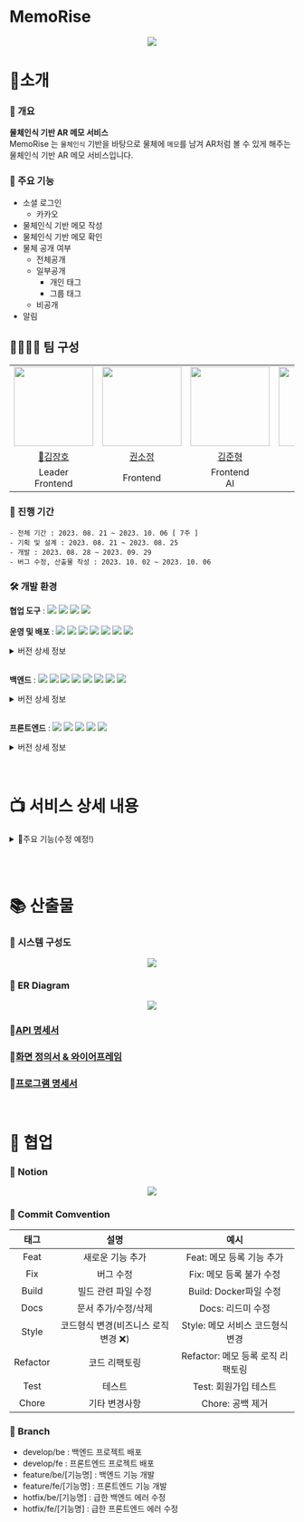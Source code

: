 # MemoRise

<p align="center">
<img src="https://github.com/Semibro/TIL/assets/71372469/a38ba54b-a8f7-4f58-9f28-56c83ab05b8f" />
</p>

# 📌소개

### 📃 개요

<b> 물체인식 기반 AR 메모 서비스 </b><br>
MemoRise 는 `물체인식` 기반을 바탕으로 물체에 `메모`를 남겨 AR처럼 볼 수 있게 해주는 물체인식 기반 AR 메모 서비스입니다.

### 📑 주요 기능

- 소셜 로그인
  - 카카오
- 물체인식 기반 메모 작성
- 물체인식 기반 메모 확인
- 물체 공개 여부
  - 전체공개
  - 일부공개
    - 개인 태그
    - 그룹 태그
  - 비공개
- 알림

## 👨‍👨‍👧‍👧 팀 구성

<table>
  <tr>
        <td height="140px" align="center"> <img src="https://github.com/Semibro/TIL/assets/71372469/03cb29f5-31e0-4c7e-b5d2-d27b4871033b" height="140px" width="140px" /> </td>
        <td height="140px" align="center">  <img src="https://github.com/Semibro/TIL/assets/71372469/fba440d3-7680-4e85-a4c1-3eea67f3d146" height="140px" width="140px" /> </td>
        <td height="140px" align="center">  <img src="https://github.com/Semibro/TIL/assets/71372469/6c405aee-52c0-4192-9a04-42fb6e75eee8" height="140px" width="140px" /> </td>
        <td height="140px" align="center">  <img src="https://github.com/Semibro/TIL/assets/71372469/44aec5fe-33ee-42e8-b67c-dd1460a09474" height="140px" width="140px" /> </td>
        <td height="140px" align="center"> <img src="https://github.com/Semibro/TIL/assets/71372469/2be89b23-0c0c-4c64-a1ab-f8d367741852" height="140px" width="140px" /> </td>
        <td height="140px" align="center">  <img src="https://github.com/Semibro/TIL/assets/71372469/0e52f792-e2b8-4fc4-8617-3b05728f8e3b" height="140px" width="140px" /> </td>
    </tr>
    <tr>
        <td align="center"> <a href="https://github.com/KJH0406"> 👑김장호 </a></td>
        <td align="center"> <a href="https://github.com/nachocatee"> 권소정 </a></td>
        <td align="center"> <a href="https://github.com/suyeonsu"> 김준형 </a> </td>
        <td align="center"> <a href="https://github.com/Semibro"> 김수연 </a> </td>
        <td align="center"> <a href="https://github.com/elle6044"> 이준용 </a></td>
        <td align="center"> <a href="https://github.com/Fizioo0102"> 최경인 </a></td>
    </tr>
    <tr>
        <td align="center">Leader <br/>Frontend </td>
        <td align="center">Frontend </td>
        <td align="center">Frontend <br/>AI </td>
        <td align="center">Backend </td>
        <td align="center">Backend <br/>AI  </td>
        <td align="center">Backend <br/>Infra  </td>
    </tr>
</table>

### 📅 진행 기간

```
- 전체 기간 : 2023. 08. 21 ~ 2023. 10. 06 [ 7주 ]
- 기획 및 설계 : 2023. 08. 21 ~ 2023. 08. 25
- 개발 : 2023. 08. 28 ~ 2023. 09. 29
- 버그 수정, 산출물 작성 : 2023. 10. 02 ~ 2023. 10. 06
```

### 🛠 개발 환경

<b>협업 도구</b> : <img src="https://img.shields.io/badge/Notion-000000?style=flat-square&logo=Notion&logoColor=white"/> <img src="https://img.shields.io/badge/Git-000000?style=flat-square&logo=git&logoColor=F05032"/> <img src="https://img.shields.io/badge/Jira-000000?style=flat-square&logo=jirasoftware&logoColor=0052CC"/> <img src="https://img.shields.io/badge/Gitlab-000000?style=flat-square&logo=gitlab&logoColor=FC6D26"/> <br/><br/>
<b>운영 및 배포 </b> : <img src="https://img.shields.io/badge/AWS EC2-000000?style=flat-square&logo=amazonec2&logoColor=FF9900"/> <img src="https://img.shields.io/badge/AWS RDS-000000?style=flat-square&logo=amazonrds&logoColor=527FFF"/> <img src="https://img.shields.io/badge/AWS S3-000000?style=flat-square&logo=amazons3&logoColor=569A31"/> <img src="https://img.shields.io/badge/Docker-000000?style=flat-square&logo=docker&logoColor=2496ED"/> <img src="https://img.shields.io/badge/Jenkins-000000?style=flat-square&logo=jenkins&logoColor=D24939"/> <img src="https://img.shields.io/badge/Prometheus-000000?style=flat-square&logo=prometheus&logoColor=E6522C"/> <img src="https://img.shields.io/badge/Grafana-000000?style=flat-square&logo=grafana&logoColor=F46800"/>

<details>
<summary>버전 상세 정보</summary>

- `Ubuntu` : 20.04 LTS <br/>
- `Jenkins` : 2.417 <br/>
- `Docker` : 24.0.5 <br/>
- `Nginx` : 1.18.0 (Ubuntu) <br/>
- `Prometheus` : 1.9.13 <br/>
</details> <br/>

<b>백엔드</b> : <img src="https://img.shields.io/badge/Java-000000?style=flat-square&logo=java&logoColor=744e3b"/> <img src="https://img.shields.io/badge/Spring-000000?style=flat-square&logo=spring&logoColor=6DB33F"/> <img src="https://img.shields.io/badge/Springboot-000000?style=flat-square&logo=springboot&logoColor=6DB33F"/> <img src="https://img.shields.io/badge/Springsecurity-000000?style=flat-square&logo=springsecurity&logoColor=6DB33F"/> <img src="https://img.shields.io/badge/Redis-000000?style=flat-square&logo=redis&logoColor=DC382D"/> <img src="https://img.shields.io/badge/Gradle-000000?style=flat-square&logo=gradle&logoColor=02303A"/> <img src="https://img.shields.io/badge/MySQL-000000?style=flat-square&logo=mysql&logoColor=4479A1"/> <img src="https://img.shields.io/badge/JPA-000000?style=flat-square&logo=JPA&logoColor=DC382D"/>

<details>
<summary>버전 상세 정보</summary>

- `Java` : OpenJDK 11.0.1 <br/>
- `Spring` : 5.3.29 <br/>
- `Spring Boot` : 2.7.14 <br/>
- `Spring Security` : 5.7.10 <br/>
- `MySQL` : 8.0.33 <br/>
- `Gradle` : 8.1.1 <br/>
- `Redis` : 3.2 <br/>
</details> <br/>

<b>프론트엔드</b> : <img src="https://img.shields.io/badge/JavaScript-000000?style=flat-square&logo=javascript&logoColor=F7DF1E"/> <img src="https://img.shields.io/badge/ReactNative-000000?style=flat-square&logo=react&logoColor=61DAFB"/> <img src="https://img.shields.io/badge/Redux-000000?style=flat-square&logo=redux&logoColor=764ABC"/> <img src="https://img.shields.io/badge/npm-000000?style=flat-square&logo=npm&logoColor=CB3837"/> <img src="https://img.shields.io/badge/Axios-000000?style=flat-square&logo=Axios&logoColor=5A29E4"/><br/>

<details>
<summary>버전 상세 정보</summary>

- `Java Script` : ES 6 <br/>
- `React-Native` : 0.72.4 <br/>
- `Redux` : 8.1.2 <br/>
- `npm` : 9.5.1 <br/>
- `Axios` : 1.5.0 <br/>
</details> <br/><br/>

# 📺 서비스 상세 내용

<details>
<summary> 📲주요 기능(수정 예정!)</summary>
<br/>
<p align="center"> <img src="https://github.com/PEEKPICK/PEEKPICK/assets/70866410/7910c4c8-7ef2-4f23-a044-add6efdae963"> </p>

- <b> 익명 채팅 </b>
  - 현재 위치를 기반으로 타인(이하 `피커`)과 일대일 채팅을 할 수 있습니다. 이 때, 채팅방은 `10분간` 유지되는 휘발성 채팅방입니다. <br/> <br/>

<p align="center"> <img src="https://github.com/PEEKPICK/PEEKPICK/assets/70866410/7910c4c8-7ef2-4f23-a044-add6efdae963"> </p>

- <b> 익명 메시지 </b>
  - 현재 위치를 기반으로 메시지(이하 `피크`)를 남길 수 있습니다
  - 기본적으로 1시간 후 사라지는 휘발성을 가지고 있으며, 다른 피커가 관심을 표현할 경우 (좋아요, 싫어요) 10분 씩 지속시간이 늘어납니다.
  - 지속시간은 최대 `24시간` 입니다.
  - 지속시간이 일정 시간 이상일 경우, 특수한 이모지로 표시됩니다.

</details>

<br/><br/>

# 📚 산출물

### 📗 시스템 구성도

<p align="center">
<img src="https://github.com/Semibro/TIL/assets/71372469/a91cbc58-1edf-40b5-9d88-3d61c06ec110"> </p>

### 📘 ER Diagram

<p align="center">
<img src="https://github.com/Semibro/TIL/assets/71372469/66cfec1e-2af7-4f22-baa2-3bdbe4628306"> </p>

### 📙[API 명세서](https://steady-volcano-b48.notion.site/API-fcb5fa4e9c084008b4e68510fd0de23b?pvs=4)

### 📒[화면 정의서 & 와이어프레임](https://www.figma.com/file/2syMIcMUQbohcNmcXERyNM/MemoRise?type=design&node-id=262%3A3856&mode=design&t=Ih2depWsldhISZJz-1)

### 📕[프로그램 명세서](https://steady-volcano-b48.notion.site/f6447850ed2c4e11bedbf91db0fd9401?pvs=4)

<br/>

# 🤝 협업

### 🔏 Notion

<p align="center">
<img src="https://github.com/Semibro/TIL/assets/71372469/b1d14f8c-92fc-4b03-a2bf-b80ac7b0dd4a"> </p>

### 🔑 Commit Comvention

|   태그   |                 설명                 |               예시                |
| :------: | :----------------------------------: | :-------------------------------: |
|   Feat   |           새로운 기능 추가           |     Feat: 메모 등록 기능 추가     |
|   Fix    |              버그 수정               |     Fix: 메모 등록 불가 수정      |
|  Build   |         빌드 관련 파일 수정          |      Build: Docker파일 수정       |
|   Docs   |         문서 추가/수정/삭제          |         Docs: 리드미 수정         |
|  Style   | 코드형식 변경(비즈니스 로직 변경 ❌) | Style: 메모 서비스 코드형식 변경  |
| Refactor |            코드 리팩토링             | Refactor: 메모 등록 로직 리팩토링 |
|   Test   |                테스트                |       Test: 회원가입 테스트       |
|  Chore   |            기타 변경사항             |         Chore: 공백 제거          |

### 🔑 Branch

- develop/be : 백엔드 프로젝트 배포<br>
- develop/fe : 프론트엔드 프로젝트 배포<br>
- feature/be/[기능명] : 백엔드 기능 개발
- feature/fe/[기능명] : 프론트엔드 기능 개발
- hotfix/be/[기능명] : 급한 백엔드 에러 수정<br>
- hotfix/fe/[기능명] : 급한 프론트엔드 에러 수정<br>
